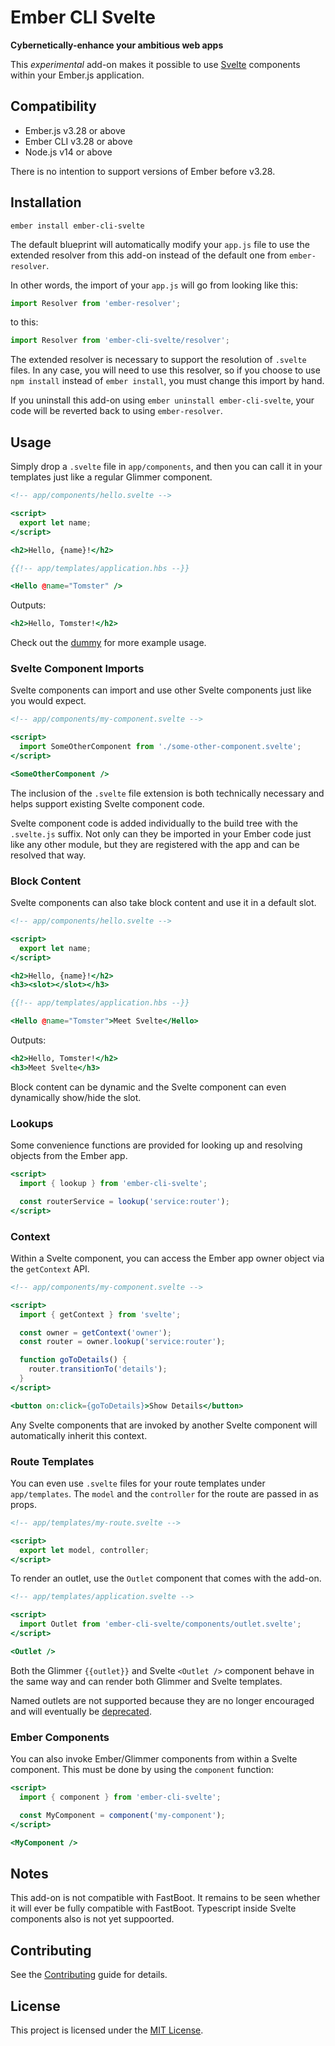 Ember CLI Svelte
=================

**Cybernetically-enhance your ambitious web apps**

This *experimental* add-on makes it possible to use [Svelte](https://svelte.dev) components within your Ember.js application.


## Compatibility

* Ember.js v3.28 or above
* Ember CLI v3.28 or above
* Node.js v14 or above

There is no intention to support versions of Ember before v3.28.


## Installation

```
ember install ember-cli-svelte
```

The default blueprint will automatically modify your `app.js` file to use the extended resolver from this add-on instead of the default one from `ember-resolver`.

In other words, the import of your `app.js` will go from looking like this:

```javascript
import Resolver from 'ember-resolver';
```

to this:

```javascript
import Resolver from 'ember-cli-svelte/resolver';
```

The extended resolver is necessary to support the resolution of `.svelte` files.  In any case, you will need to use this resolver, so if you choose to use `npm install` instead of `ember install`, you must change this import by hand.

If you uninstall this add-on using `ember uninstall ember-cli-svelte`, your code will be reverted back to using `ember-resolver`.


## Usage

Simply drop a `.svelte` file in `app/components`, and then you can call it in your templates just like a regular Glimmer component.

```hbs
<!-- app/components/hello.svelte -->

<script>
  export let name;
</script>

<h2>Hello, {name}!</h2>
```

```hbs
{{!-- app/templates/application.hbs --}}

<Hello @name="Tomster" />
```

Outputs:

```hbs
<h2>Hello, Tomster!</h2>
```

Check out the [dummy](/tests/dummy) for more example usage.


### Svelte Component Imports

Svelte components can import and use other Svelte components just like you would expect.

```hbs
<!-- app/components/my-component.svelte -->

<script>
  import SomeOtherComponent from './some-other-component.svelte';
</script>

<SomeOtherComponent />
```

The inclusion of the `.svelte` file extension is both technically necessary and helps support existing Svelte component code.

Svelte component code is added individually to the build tree with the `.svelte.js` suffix.  Not only can they be imported in your Ember code just like any other module, but they are registered with the app and can be resolved that way.


### Block Content

Svelte components can also take block content and use it in a default slot.

```hbs
<!-- app/components/hello.svelte -->

<script>
  export let name;
</script>

<h2>Hello, {name}!</h2>
<h3><slot></slot></h3>
```

```hbs
{{!-- app/templates/application.hbs --}}

<Hello @name="Tomster">Meet Svelte</Hello>
```

Outputs:

```hbs
<h2>Hello, Tomster!</h2>
<h3>Meet Svelte</h3>
```

Block content can be dynamic and the Svelte component can even dynamically show/hide the slot.


### Lookups

Some convenience functions are provided for looking up and resolving objects from the Ember app.

```hbs
<script>
  import { lookup } from 'ember-cli-svelte';

  const routerService = lookup('service:router');
</script>
```


### Context

Within a Svelte component, you can access the Ember app owner object via the `getContext` API.

```hbs
<!-- app/components/my-component.svelte -->

<script>
  import { getContext } from 'svelte';

  const owner = getContext('owner');
  const router = owner.lookup('service:router');

  function goToDetails() {
    router.transitionTo('details');
  }
</script>

<button on:click={goToDetails}>Show Details</button>
```

Any Svelte components that are invoked by another Svelte component will automatically inherit this context.


### Route Templates

You can even use `.svelte` files for your route templates under `app/templates`.  The `model` and the `controller` for the route are passed in as props.

```hbs
<!-- app/templates/my-route.svelte -->

<script>
  export let model, controller;
</script>
```

To render an outlet, use the `Outlet` component that comes with the add-on.

```hbs
<!-- app/templates/application.svelte -->

<script>
  import Outlet from 'ember-cli-svelte/components/outlet.svelte';
</script>

<Outlet />
```

Both the Glimmer `{{outlet}}` and Svelte `<Outlet />` component behave in the same way and can render both Glimmer and Svelte templates.

Named outlets are not supported because they are no longer encouraged and will eventually be [deprecated](https://github.com/emberjs/rfcs/blob/master/text/0418-deprecate-route-render-methods.md).


### Ember Components

You can also invoke Ember/Glimmer components from within a Svelte component.  This must be done by using the `component` function:

```hbs
<script>
  import { component } from 'ember-cli-svelte';

  const MyComponent = component('my-component');
</script>

<MyComponent />
```


## Notes

This add-on is not compatible with FastBoot.  It remains to be seen whether it will ever be fully compatible with FastBoot.  Typescript inside Svelte components also is not yet suppoorted.


## Contributing

See the [Contributing](CONTRIBUTING.md) guide for details.


## License

This project is licensed under the [MIT License](LICENSE.md).
